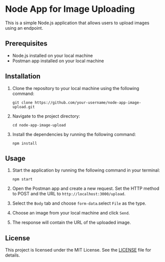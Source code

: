 # Node App for Image Uploading

This is a simple Node.js application that allows users to upload images using an endpoint. 

## Prerequisites
- Node.js installed on your local machine
- Postman app installed on your local machine

## Installation
1. Clone the repository to your local machine using the following command: 

    ```
    git clone https://github.com/your-username/node-app-image-upload.git
    ```
    
2. Navigate to the project directory: 

    ```
    cd node-app-image-upload
    ```
    
3. Install the dependencies by running the following command: 

    ```
    npm install
    ```

## Usage
1. Start the application by running the following command in your terminal: 

    ```
    npm start
    ```
    
2. Open the Postman app and create a new request. Set the HTTP method to POST and the URL to `http://localhost:3000/upload`.

3. Select the `Body` tab and choose `form-data`.select `File` as the type.

4. Choose an image from your local machine and click `Send`.

5. The response will contain the URL of the uploaded image.

## License
This project is licensed under the MIT License. See the [LICENSE](LICENSE) file for details.
